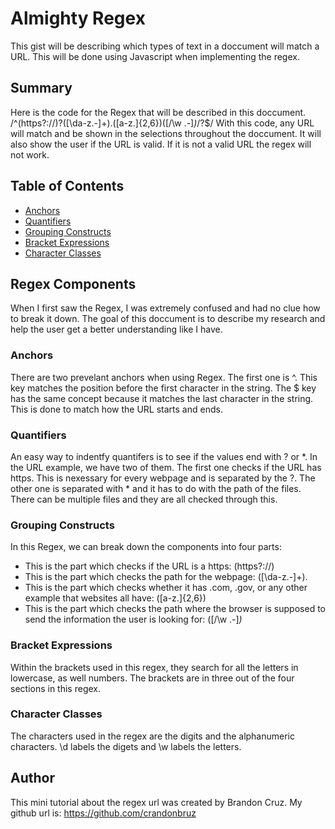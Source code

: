 # Almighty Regex 

This gist will be describing which types of text in a doccument will match a URL. This will be done using Javascript when implementing the regex.

## Summary
Here is the code for the Regex that will be described in this doccument. 
 /^(https?:\/\/)?([\da-z\.-]+)\.([a-z\.]{2,6})([\/\w \.-]*)*\/?$/
 With this code, any URL will match and be shown in the selections throughout the doccument. It will also show the user if the URL is valid. If it is not a valid URL the regex will not work.

## Table of Contents

- [Anchors](#anchors)
- [Quantifiers](#quantifiers)
- [Grouping Constructs](#grouping-constructs)
- [Bracket Expressions](#bracket-expressions)
- [Character Classes](#character-classes)

## Regex Components
When I first saw the Regex, I was extremely confused and had no clue how to break it down. The goal of this doccument is to describe my research and help the user get a better understanding like I have.
### Anchors
There are two prevelant anchors when using Regex. The first one is ^. This key matches the position before the first character in the string. The $ key has the same concept because it matches the last character in the string. This is done to match how the URL starts and ends.
### Quantifiers
An easy way to indentfy quantifers is to see if the values end with ? or *. In the URL example, we have two of them. The first one checks if the URL has https. This is nexessary for every webpage and is separated by the ?. The other one is separated with * and it has to do with the path of the files. There can be multiple files and they are all checked through this.
### Grouping Constructs
In this Regex, we can break down the components into four parts:
- This is the part which checks if the URL is a https: (https?:\/\/)
- This is the part which checks the path for the webpage: ([\da-z\.-]+)\.
- This is the part which checks whether it has .com, .gov, or any other example that websites all have: ([a-z\.]{2,6})
- This is the part which checks the path where the browser is supposed to send the information the user is looking for: ([\/\w \.-]*)*
### Bracket Expressions
Within the brackets used in this regex, they search for all the letters in lowercase, as well numbers. The brackets are in three out of the four sections in this regex.
### Character Classes
The characters used in the regex are the digits and the alphanumeric characters. \d labels the digets and \w labels the letters.
## Author
This mini tutorial about the regex url was created by Brandon Cruz. 
My github url is: https://github.com/crandonbruz
